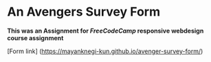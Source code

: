 # An Avengers Survey Form

**This was an Assignment for _FreeCodeCamp_ responsive webdesign course assignment**

[Form link] (https://mayanknegi-kun.github.io/avenger-survey-form/)
